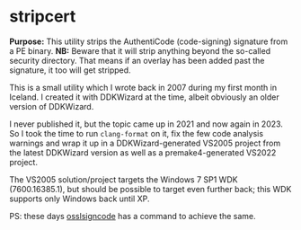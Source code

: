 # stripcert

**Purpose:** This utility strips the AuthentiCode (code-signing) signature from a PE binary.
**NB:** Beware that it will strip anything beyond the so-called security directory. That means if an overlay has been added past the signature, it too will get stripped.

This is a small utility which I wrote back in 2007 during my first month in Iceland. I created it with DDKWizard at the time, albeit obviously an older version of DDKWizard.

I never published it, but the topic came up in 2021 and now again in 2023. So I took the time to run `clang-format` on it, fix the few code analysis warnings and wrap it up in a DDKWizard-generated VS2005 project from the latest DDKWizard version as well as a premake4-generated VS2022 project.

The VS2005 solution/project targets the Windows 7 SP1 WDK (7600.16385.1), but should be possible to target even further back; this WDK supports only Windows back until XP.

PS: these days [osslsigncode](https://github.com/mtrojnar/osslsigncode) has a command to achieve the same.
